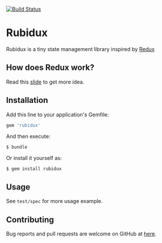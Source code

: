 [![Build Status](https://travis-ci.org/davidjuin0519/rubidux.svg?branch=master)](https://travis-ci.org/davidjuin0519/rubidux.svg?branch=master)

# Rubidux

Rubidux is a tiny state management library inspired by [Redux](https://github.com/reactjs/redux)

## How does Redux work?
Read this [slide](https://github.com/davidjuin0519/talks/blob/master/web_tech_topic/20161110_a_tour_inside_redux/a_tour_inside_redux.md) to get more idea.

## Installation

Add this line to your application's Gemfile:

```ruby
gem 'rubidux'
```

And then execute:

    $ bundle

Or install it yourself as:

    $ gem install rubidux

## Usage
See `test/spec` for more usage example.

## Contributing

Bug reports and pull requests are welcome on GitHub at [here](https://github.com/davidjuin0519/rubidux).
